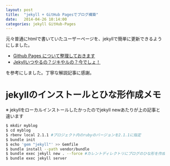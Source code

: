 ```yaml
---
layout: post
title:  "jekyll + GitHub Pagesでブログ構築"
date:   2014-04-26 10:14:00
categories: jekyll GitHub-Pages
---
```


元々普通にhtmlで書いていたユーザーページを、jekyllで簡単に更新できるようにしました。

- [Github Pages について整理しておきます][1]
- [Jekyllいつやるの？ジキやルの？今でしょ！][2]

を参考にしました。丁寧な解説記事に感謝。

# jekyllのインストールとひな形作成メモ
※ jekyllをローカルインストールしたかったのでjekyll newあたりが上の記事と違います

```sh 
$ mkdir myblog
$ cd myblog
$ rbenv local 2.1.1 #プロジェクト内のrubyのバージョンを2.1.1に指定
$ bundle init
$ echo 'gem "jekyll"' >> Gemfile
$ bundle install --path vendor/bundle
$ bundle exec jekyll new . --force #カレントディレクトリにブログのひな形を作成
$ bundle exec jekyll server
```

[1]: http://blog.eiel.info/blog/2013/02/17/github-pages/
[2]: http://melborne.github.io/2013/05/20/now-the-time-to-start-jekyll
